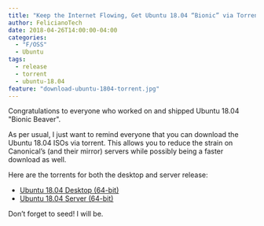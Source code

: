 ```yaml
---
title: "Keep the Internet Flowing, Get Ubuntu 18.04 “Bionic” via Torrent"
author: FelicianoTech
date: 2018-04-26T14:00:00-04:00
categories:
  - "F/OSS"
  - Ubuntu
tags:
  - release
  - torrent
  - ubuntu-18.04
feature: "download-ubuntu-1804-torrent.jpg"
---
```

Congratulations to everyone who worked on and shipped Ubuntu 18.04 "Bionic Beaver".

As per usual, I just want to remind everyone that you can download the Ubuntu 18.04 ISOs via torrent. This allows you to reduce the strain on Canonical’s (and their mirror) servers while possibly being a faster download as well.

Here are the torrents for both the desktop and server release:

- [Ubuntu 18.04 Desktop (64-bit)][1] 
- [Ubuntu 18.04 Server (64-bit)][2]
  
Don’t forget to seed! I will be.

[1]: http://releases.ubuntu.com/18.04/ubuntu-18.04-desktop-amd64.iso.torrent
[2]: http://releases.ubuntu.com/18.04/ubuntu-18.04-live-server-amd64.iso.torrent

